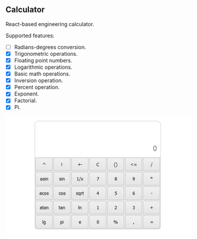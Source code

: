 ## Calculator
React-based engineering calculator.

Supported features:
- [ ] Radians-degrees conversion.
- [x] Trigonometric operations.
- [x] Floating point numbers.
- [x] Logarithmic operations.
- [x] Basic math operations.
- [x] Inversion operation.
- [x] Percent operation.
- [x] Exponent.
- [x] Factorial.
- [x] Pi.

![Example](demo/demo.gif) 